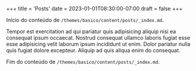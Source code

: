 +++
title = 'Posts'
date = 2023-01-01T08:30:00-07:00
draft = false
+++

Início do conteúdo de `/themes/basico/content/posts/_index.md`.

Tempor est exercitation ad qui pariatur quis adipisicing aliquip nisi ea consequat ipsum occaecat. Nostrud consequat ullamco laboris fugiat esse esse adipisicing velit laborum ipsum incididunt ut enim. Dolor pariatur nulla quis fugiat dolore excepteur. Aliquip ad quis aliqua enim do consequat.

Fim do conteúdo de `/themes/basico/content/posts/_index.md`.
